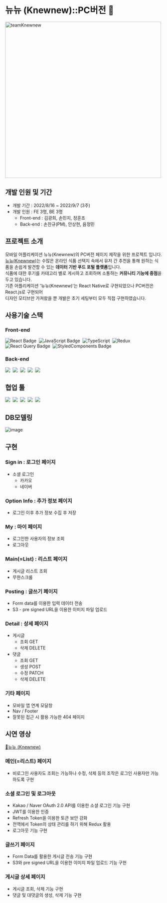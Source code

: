 # 뉴뉴 (Knewnew)::PC버전 🍭

<img src="https://user-images.githubusercontent.com/104430030/188837571-d895300c-0e2b-4cb9-907d-015b96852369.JPG" alt="teamKnewnew" width="500px" />

## 개발 인원 및 기간

- 개발 기간 : 2022/8/16 ~ 2022/9/7 (3주)
- 개발 인원 : FE 3명, BE 3명
  - Front-end : 김광희, 손민지, 정훈조
  - Back-end : 손찬규(PM), 안상현, 음정민

## 프로젝트 소개

모바일 어플리케이션 뉴뉴(Knewnew)의 PC버전 페이지 제작을 위한 프로젝트 입니다.<br>
[뉴뉴(Knewnew)](https://play.google.com/store/apps/details?id=com.mealing.knewnnew)는 수많은 온라인 식품 선택지 속에서 유저 간 추천을 통해 원하는 식품을 손쉽게 발견할 수 있는 **데이터 기반 푸드 포털 플랫폼**입니다.<br>
식품에 대한 후기를 카테고리 별로 게시하고 조회하며 소통하는 **커뮤니티 기능에 중점**을 두고 있습니다.<br>
기존 어플리케이션 '뉴뉴(Knewnew)'는 React Native로 구현되었으나 PC버전은 React.js로 구현되어<br>
디자인 모티브만 가져왔을 뿐 개발은 초기 세팅부터 모두 직접 구현하였습니다.<br>

## 사용기술 스택

### Front-end<br>
![React Badge](https://img.shields.io/badge/React-61DAFB?style=for-the-badge&logo=React&logoColor=white)&nbsp;
![JavaScript Badge](https://img.shields.io/badge/Javascript-F7DF1E?style=for-the-badge&logo=Javascript&logoColor=white)&nbsp;
![TypeScript](https://img.shields.io/badge/TypeScript-3178C6?style=for-the-badge&logo=typescript&logoColor=white)&nbsp;
![Redux](https://img.shields.io/badge/Redux-764ABC?style=for-the-badge&logo=redux&logoColor=white)&nbsp;
![React Query Badge](https://img.shields.io/badge/ReactQuery-FF4154?style=for-the-badge&logo=React&logoColor=white)&nbsp;
![StyledComponents Badge](https://img.shields.io/badge/styled--components-DB7093?style=for-the-badge&logo=styled-components&logoColor=white)

### Back-end<br>
<img src="https://img.shields.io/badge/Python-3776AB?style=for-the-badge&logo=Python&logoColor=white"/>&nbsp;
<img src="https://img.shields.io/badge/Django-092E20?style=for-the-badge&logo=Django&logoColor=white"/>&nbsp;
<img src="https://img.shields.io/badge/PostgreSQL-4169E1?style=for-the-badge&logo=PostgreSQL&logoColor=white"/>&nbsp;
<img src="https://img.shields.io/badge/Poetry-60A5FA?style=for-the-badge&logo=Poetry&logoColor=white"/>&nbsp;
<img src="https://img.shields.io/badge/Amazon_S3-569A31?style=for-the-badge&logo=Amazon_S3&logoColor=white"/>&nbsp;

## 협업 툴
<img src="https://img.shields.io/badge/Postman-FF6C37?style=for-the-badge&logo=MySQL&logoColor=white"/>&nbsp;
<img src="https://img.shields.io/badge/Slack-4A154B?style=for-the-badge&logo=Slack&logoColor=white"/>&nbsp;
<img src="https://img.shields.io/badge/Trello-0052CC?style=for-the-badge&logo=Trello&logoColor=white"/>&nbsp;
<img src="https://img.shields.io/badge/Notion-000000?style=for-the-badge&logo=Notion&logoColor=white"/>&nbsp;
<img src="https://img.shields.io/badge/Github-181717?style=for-the-badge&logo=Github&logoColor=white"/>&nbsp;

## DB모델링
![image](https://user-images.githubusercontent.com/97498663/193400519-cb451fb7-2286-496f-84ea-042b4b8b8391.png)


## 구현 

### Sign in : 로그인 페이지
- 소셜 로그인
    - 카카오
    - 네이버

### Option Info : 추가 정보 페이지
- 로그인 이후 추가 정보 수집 후 저장

### My : 마이 페이지
- 로그인한 사용자의 정보 조회
- 로그아웃

### Main(=List) : 리스트 페이지
- 게시글 리스트 조회
- 무한스크롤

### Posting : 글쓰기 페이지
- Form data를 이용한 입력 데이터 전송
- S3 - pre signed URL을 이용한 이미지 파일 업로드

### Detail : 상세 페이지
- 게시글
    - 조회 GET
    - 삭제 DELETE
- 댓글
    - 조회 GET
    - 생성 POST
    - 수정 PATCH
    - 삭제 DELETE

### 기타 페이지
- 모바일 앱 연계 모달창
- Nav / Footer
- 잘못된 접근 시 활용 가능한 404 페이지

## 시연 영상

[🍭뉴뉴 (Knewnew)](http://www.youtube.com/)

### 메인(=리스트) 페이지
- 비로그인 사용자도 조회는 가능하나 수정, 삭제 등의 조작은 로그인 사용자만 가능하도록 구현 

### 소셜 로그인 및 로그아웃
- Kakao / Naver OAuth 2.0 API를 이용한 소셜 로그인 기능 구현
- JWT를 이용한 인증
- Refresh Token을 이용한 토큰 보안 강화
- 전역에서 Token의 상태 관리를 하기 위해 Redux 활용
- 로그아웃 기능 구현

### 글쓰기 페이지
- Form Data를 활용한 게시글 전송 기능 구현
- S3와 pre signed URL을 이용한 이미지 파일 업로드 기능 구현

### 게시글 상세 페이지
- 게시글 조회, 삭제 기능 구현
- 댓글 및 대댓글의 생성, 삭제 기능 구현

